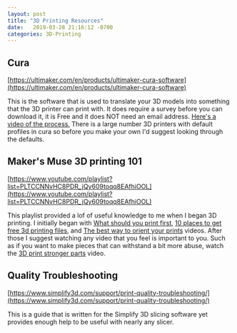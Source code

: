 ```yaml
---
layout: post
title: "3D Printing Resources"
date:   2019-03-28 21:16:12 -0700
categories: 3D-Printing
---
```

## Cura
[https://ultimaker.com/en/products/ultimaker-cura-software](https://ultimaker.com/en/products/ultimaker-cura-software)

This is the software that is used to translate your 3D models into something that the 3D printer can print with. It does require a survey before you can download it, it is Free and it does NOT need an email address. [Here's a video of the process.](https://www.youtube.com/watch?v=eUNTlb5pEWA) There is a large number 3D printers with default profiles in cura so before you make your own I'd suggest looking through the defaults.

## Maker's Muse 3D printing 101
[https://www.youtube.com/playlist?list=PLTCCNNvHC8PDR_jQy609toqq8EAfhiOOL](https://www.youtube.com/playlist?list=PLTCCNNvHC8PDR_jQy609toqq8EAfhiOOL)

This playlist provided a lof of useful knowledge to me when I began 3D printing. I initially began with [What should you print first](https://www.youtube.com/watch?v=BrvMqrgGXuE), [10 places to get free 3d printing files](https://www.youtube.com/watch?v=q3wo_VBfMPA), and [The best way to orient your prints](https://www.youtube.com/watch?v=OqRbSkX5IJk) videos. After those I suggest watching any video that you feel is important to you. Such as if you want to make pieces that can withstand a bit more abuse, watch the [3D print stronger parts](https://www.youtube.com/watch?v=1NzDr1YAb8Q) video.

## Quality Troubleshooting
[https://www.simplify3d.com/support/print-quality-troubleshooting/](https://www.simplify3d.com/support/print-quality-troubleshooting/)

This is a guide that is written for the Simplify 3D slicing software yet provides enough help to be useful with nearly any slicer.
